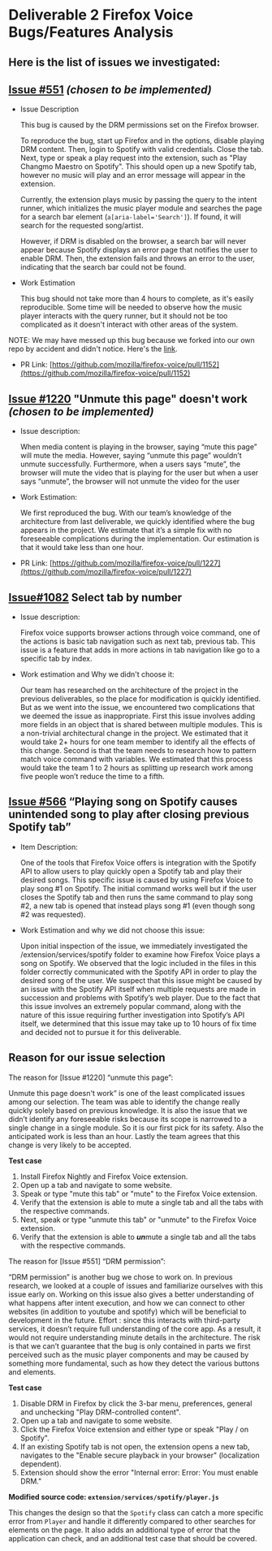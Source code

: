 # Deliverable 2 Firefox Voice Bugs/Features Analysis 


## Here is the list of issues we investigated:


## [Issue #551](https://github.com/mozilla/firefox-voice/issues/551) _(chosen to be implemented)_

* Issue Description

    This bug is caused by the DRM permissions set on the Firefox browser.

    To reproduce the bug, start up Firefox and in the options, disable playing DRM content. Then, login to Spotify with valid credentials. Close the tab. Next, type or speak a play request into the extension, such as "Play Changmo Maestro on Spotify". This should open up a new Spotify tab, however no music will play and an error message will appear in the extension.

    Currently, the extension plays music by passing the query to the intent runner, which initializes the music player module and searches the page for a search bar element (`a[aria-label='Search']`). If found, it will search for the requested song/artist.

    However, if DRM is disabled on the browser, a search bar will never appear because Spotify displays an error page that notifies the user to enable DRM. Then, the extension fails and throws an error to the user, indicating that the search bar could not be found.

* Work Estimation

    This bug should not take more than 4 hours to complete, as it's easily reproducible. Some time will be needed to observe how the music player interacts with the query runner, but it should not be too complicated as it doesn't interact with other areas of the system.

NOTE: We may have messed up this bug because we forked into our own repo by accident and didn't notice. Here's the [link](https://github.com/michael-mml/firefox-voice/tree/mml/spotify-drm).

* PR Link: [https://github.com/mozilla/firefox-voice/pull/1152](https://github.com/mozilla/firefox-voice/pull/1152)


## [Issue #1220](https://github.com/mozilla/firefox-voice/issues/1220) "Unmute this page" doesn't work _(chosen to be implemented)_
* Issue description:


    When media content is playing in the browser, saying “mute this page” will mute the media. However, saying “unmute this page” wouldn’t unmute successfully. Furthermore, when a users says “mute”, the browser will mute the video that is playing for the user but when a user says “unmute”, the browser will not unmute the video for  the user

* Work Estimation:


    We first reproduced the bug. With our team’s knowledge of the architecture from last deliverable, we quickly identified where the bug appears in the project. We estimate that it’s a simple fix with no foreseeable complications during the implementation. Our estimation is that it would take less than one hour.


* PR Link: [https://github.com/mozilla/firefox-voice/pull/1227](https://github.com/mozilla/firefox-voice/pull/1227)

## [Issue#1082](https://github.com/mozilla/firefox-voice/issues/1082) Select tab by number 

* Issue description:


    Firefox voice supports browser actions through voice command, one of the actions is basic tab navigation such as next tab, previous tab. This issue is a feature that adds in more actions in tab navigation like go to a specific tab by index.

* Work estimation and Why we didn't choose it:


    Our team has researched on the architecture of the project in the previous deliverables, so the place for modification is quickly identified. But as we went into the issue, we encountered two complications that we deemed the issue as inappropriate. First this issue involves adding more fields in an object that is shared between multiple modules. This is a non-trivial architectural change in the project. We estimated that it would take 2+ hours for one team member to identify all the effects of this change. Second is that the team needs to research how to pattern match voice command with variables. We estimated that this process would take the team 1 to 2 hours as splitting up research work among five people won’t reduce the time to a fifth. 
  




## [Issue #566](https://github.com/mozilla/firefox-voice/issues/566) “Playing song on Spotify causes unintended song to play after closing previous Spotify tab” 

* Item Description: 

    One of the tools that Firefox Voice offers is integration with the Spotify API to allow users to play quickly open a Spotify tab and play their desired songs. This specific issue is caused by using Firefox Voice to play song #1 on Spotify. The initial command works well but if the user closes the Spotify tab and then runs the same command to play song #2, a new tab is opened that instead plays song #1 (even though song #2 was requested).

* Work Estimation and why we did not choose this issue: 

    Upon initial inspection of the issue, we immediately investigated the /extension/services/spotify folder to examine how Firefox Voice plays a song on Spotify. We observed that the logic included in the files in this folder correctly communicated with the Spotify API in order to play the desired song of the user. We suspect that this issue might be caused by an issue with the Spotify API itself when multiple requests are made in succession and problems with Spotify’s web player. Due to the fact that this issue involves an extremely popular command, along with the nature of this issue requiring further investigation into Spotify’s API itself, we determined that this issue may take up to 10 hours of fix time and decided not to pursue it for this deliverable.




## Reason for our issue selection

The reason for [Issue #1220] “unmute this page”:
    
   Unmute this page doesn't work” is one of the least complicated issues among our selection. The team was able to identify the change really quickly solely based on previous knowledge. It is also the issue that we didn’t identify any foreseeable risks because its scope is narrowed to a single change in a single module. So it is our first pick for its safety. Also the anticipated work is less than an hour. Lastly the team agrees that this change is very likely to be accepted. 


__Test case__

1. Install Firefox Nightly and Firefox Voice extension.
2. Open up a tab and navigate to some website.
3. Speak or type "mute this tab" or "mute" to the Firefox Voice extension.
4. Verify that the extension is able to mute a single tab and all the tabs with the respective commands.
5. Next, speak or type "unmute this tab" or "unmute" to the Firefox Voice extension.
6. Verify that the extension is able to ***un***mute a single tab and all the tabs with the respective commands.

The reason for [Issue #551] “DRM permission”:

   “DRM permission” is another bug we chose to work on. In previous research, we looked at a couple of issues and familiarize ourselves with this issue early on. Working on this issue also gives a better understanding of what happens after intent execution, and how we can connect to other websites (in addition to youtube and spotify) which will be beneficial to development in the future. Effort : since this interacts with third-party services, it doesn’t require full understanding of the core app. As a result, it would not require understanding minute details in the architecture. The risk is that we can’t guarantee that the bug is only contained in parts we first perceived such as the music player components and may be caused by something more fundamental, such as how they detect the various buttons and elements.



__Test case__

1. Disable DRM in Firefox by click the 3-bar menu, preferences, general and unchecking "Play DRM-controlled content".
2. Open up a tab and navigate to some website.
3. Click the Firefox Voice extension and either type or speak "Play <artist>/<song> on Spotify".
4. If an existing Spotify tab is not open, the extension opens a new tab, navigates to the "Enable secure playback in your browser" (localization dependent).
5. Extension should show the error "Internal error: Error: You must enable DRM."

__Modified source code: `extension/services/spotify/player.js`__

This changes the design so that the `Spotify` class can catch a more specific error from `Player` and handle it differently compared to other searches for elements on the page.
It also adds an additional type of error that the application can check, and an additional test case that should be covered.
